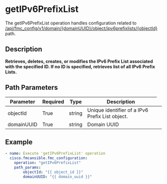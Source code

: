# getIPv6PrefixList

The getIPv6PrefixList operation handles configuration related to [/api/fmc_config/v1/domain/{domainUUID}/object/ipv6prefixlists/{objectId}](/paths//api/fmc_config/v1/domain/{domain_uuid}/object/ipv6prefixlists/{object_id}.md) path.&nbsp;
## Description
**Retrieves, deletes, creates, or modifies the IPv6 Prefix List associated with the specified ID. If no ID is specified, retrieves list of all IPv6 Prefix Lists.**

## Path Parameters
| Parameter | Required | Type | Description |
| --------- | -------- | ---- | ----------- |
| objectId | True | string <td colspan=3> Unique identifier of a IPv6 Prefix List object. |
| domainUUID | True | string <td colspan=3> Domain UUID |

## Example
```yaml
- name: Execute 'getIPv6PrefixList' operation
  cisco.fmcansible.fmc_configuration:
    operation: "getIPv6PrefixList"
    path_params:
        objectId: "{{ object_id }}"
        domainUUID: "{{ domain_uuid }}"

```